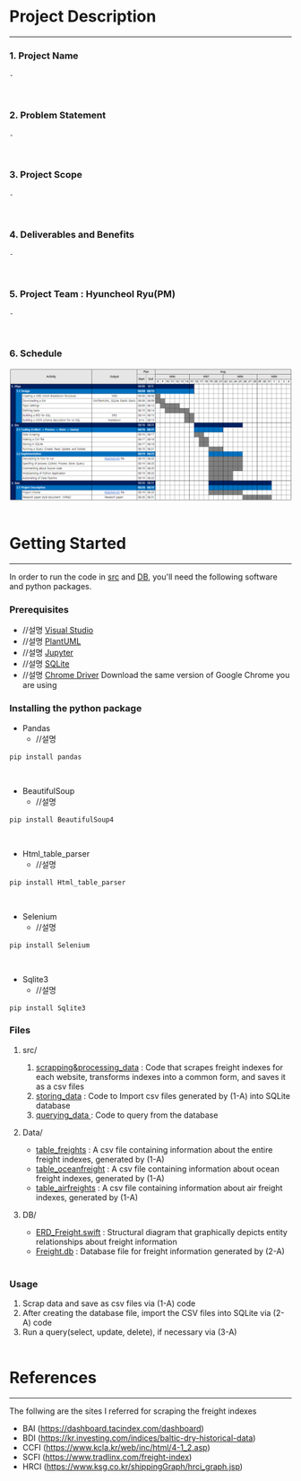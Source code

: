 # Project Description 

***

### 1. Project Name
    - 
<br>

### 2. Problem Statement
    -
<br>

### 3. Project Scope
    -
<br>

### 4. Deliverables and Benefits
    -
<br>

### 5. Project Team : Hyuncheol Ryu(PM)
    -
<br>

### 6. Schedule 
![Schedule](./img/Schedule.PNG)
<br><br>

# Getting Started
***
In order to run the code in [src](link) and [DB](link), you'll need the following software and python packages.


### Prerequisites
* //설명 [Visual Studio](https://www.guru99.com/download-install-visual-studio.html)
* //설명 [PlantUML](https://se-education.org/addressbook-level4/UsingPlantUml.html)
* //설명 [Jupyter](https://jupyter.readthedocs.io/en/latest/install.html)
* //설명 [SQLite](https://www.tutorialspoint.com/sqlite/sqlite_installation.htm)
* //설명 [Chrome Driver](https://chromedriver.chromium.org/downloads) Download the same version of Google Chrome you are using

### Installing the python package
* Pandas
    * //설명
<pre><code>pip install pandas</code></pre>
<br>

* BeautifulSoup
    * //설명
<pre><code>pip install BeautifulSoup4</code></pre>
<br>

* Html_table_parser
    * //설명
<pre><code>pip install Html_table_parser</code></pre>
<br>

* Selenium
    * //설명
<pre><code>pip install Selenium</code></pre>
<br>

* Sqlite3
    * //설명
<pre><code>pip install Sqlite3</code></pre>


### Files
1. src/ 
    1. [scrapping&processing_data]() : Code that scrapes freight indexes for each website, transforms indexes into a common form, and saves it as a csv files
    2. [storing_data]() : Code to Import csv files generated by (1-A) into SQLite database
    3. [querying_data ]() : Code to query from the database
    
    
2. Data/ 
    * [table_freights]() : A csv file containing information about the entire freight indexes, generated by (1-A)
    * [table_oceanfreight]() : A csv file containing information about ocean freight indexes, generated by (1-A)
    * [table_airfreights]() : A csv file containing information about air freight indexes, generated by (1-A)
    
    
3. DB/ 
    * [ERD_Freight.swift]() : Structural diagram that graphically depicts entity relationships about freight information
    * [Freight.db]() : Database file for freight information generated by (2-A)
<br><br>

### Usage
1. Scrap data and save as csv files via (1-A) code
2. After creating the database file, import the CSV files into SQLite via (2-A) code
3. Run a query(select, update, delete), if necessary via (3-A) 
<br><br>

# References
***
The follwing are the sites I referred for scraping the freight indexes
* BAI (https://dashboard.tacindex.com/dashboard)
* BDI (https://kr.investing.com/indices/baltic-dry-historical-data)
* CCFI (https://www.kcla.kr/web/inc/html/4-1_2.asp)
* SCFI (https://www.tradlinx.com/freight-index)
* HRCI (https://www.ksg.co.kr/shippingGraph/hrci_graph.jsp)
